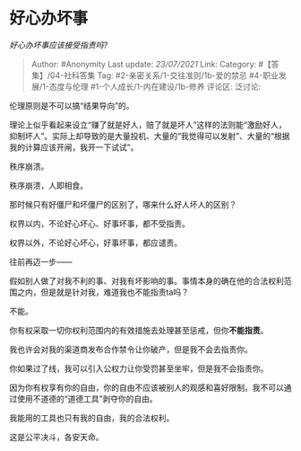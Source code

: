 # 好心办坏事
*好心办坏事应该接受指责吗?*

> Author: #Anonymity
> Last update: *23/07/2021*
> Link:
> Category: #【答集】/04-社科答集
> Tag:  #2-亲密关系/1-交往准则/1b-爱的禁忌 #4-职业发展/1-态度与伦理 #1-个人成长/1-内在建设/1b-修养 
> 评论区:
> 泛讨论:

伦理原则是不可以搞“结果导向”的。

理论上似乎看起来设立“赚了就是好人，赔了就是坏人”这样的法则能“激励好人，抑制坏人”。实际上却导致的是大量投机、大量的“我觉得可以发射”、大量的“根据我的计算应该开闸，我开一下试试”。

秩序崩溃。

秩序崩溃，人即相食。

那时候只有好僵尸和坏僵尸的区别了，哪来什么好人坏人的区别？

权界以内，不论好心坏心、好事坏事，都不受指责。

权界以外，不论好心坏心，好事坏事，都应谴责。

往前再迈一步——

假如别人做了对我不利的事、对我有坏影响的事。事情本身的确在他的合法权利范围之内，但是就是针对我，难道我也不能指责ta吗？

不能。

你有权采取一切你权利范围内的有效措施去处理甚至惩戒，但你**不能指责**。

我也许会对我的渠道商发布合作禁令让你破产，但是我不会去指责你。

你如果过了线，我可以引入公权力让你受罚甚至坐牢，但是我不会指责你。

因为你有权享有你的自由，你的自由不应该被别人的观感和喜好限制。我不可以通过使用不道德的“道德工具”剥夺你的自由。

我能用的工具也只有我的自由，我的合法权利。

这是公平决斗，各安天命。
